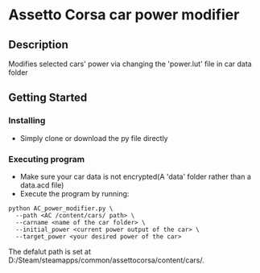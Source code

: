 # Assetto Corsa car power modifier

## Description

Modifies selected cars' power via changing the 'power.lut' file in car data folder

## Getting Started

### Installing

* Simply clone or download the py file directly 

### Executing program

* Make sure your car data is not encrypted(A 'data' folder rather than a data.acd file)
* Execute the program by running:
```
python AC_power_modifier.py \
  --path <AC /content/cars/ path> \
  --carname <name of the car folder> \
  --initial_power <current power output of the car> \
  --target_power <your desired power of the car>
```
The defalut path is set at D:/Steam/steamapps/common/assettocorsa/content/cars/.
